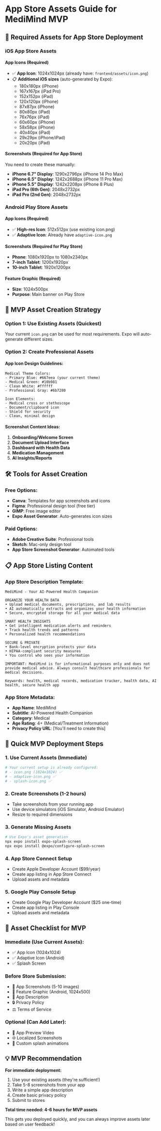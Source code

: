 # App Store Assets Guide for MediMind MVP

## 📱 Required Assets for App Store Deployment

### **iOS App Store Assets**

#### **App Icons (Required)**
- ✅ **App Icon**: 1024x1024px (already have: `frontend/assets/icon.png`)
- 📋 **Additional iOS sizes** (auto-generated by Expo):
  - 180x180px (iPhone)
  - 167x167px (iPad Pro)
  - 152x152px (iPad)
  - 120x120px (iPhone)
  - 87x87px (iPhone)
  - 80x80px (iPad)
  - 76x76px (iPad)
  - 60x60px (iPhone)
  - 58x58px (iPhone)
  - 40x40px (iPad)
  - 29x29px (iPhone/iPad)
  - 20x20px (iPad)

#### **Screenshots (Required for App Store)**
You need to create these manually:
- **iPhone 6.7" Display**: 1290x2796px (iPhone 14 Pro Max)
- **iPhone 6.5" Display**: 1242x2688px (iPhone 11 Pro Max)
- **iPhone 5.5" Display**: 1242x2208px (iPhone 8 Plus)
- **iPad Pro (6th Gen)**: 2048x2732px
- **iPad Pro (2nd Gen)**: 2048x2732px

### **Android Play Store Assets**

#### **App Icons (Required)**
- ✅ **High-res Icon**: 512x512px (use existing icon.png)
- ✅ **Adaptive Icon**: Already have `adaptive-icon.png`

#### **Screenshots (Required for Play Store)**
- **Phone**: 1080x1920px to 1080x2340px
- **7-inch Tablet**: 1200x1920px
- **10-inch Tablet**: 1920x1200px

#### **Feature Graphic (Required)**
- **Size**: 1024x500px
- **Purpose**: Main banner on Play Store

## 🎨 **MVP Asset Creation Strategy**

### **Option 1: Use Existing Assets (Quickest)**
Your current `icon.png` can be used for most requirements. Expo will auto-generate different sizes.

### **Option 2: Create Professional Assets**

#### **App Icon Design Guidelines:**
```
Medical Theme Colors:
- Primary Blue: #667eea (your current theme)
- Medical Green: #10b981
- Clean White: #ffffff
- Professional Gray: #6b7280

Icon Elements:
- Medical cross or stethoscope
- Document/clipboard icon
- Shield for security
- Clean, minimal design
```

#### **Screenshot Content Ideas:**
1. **Onboarding/Welcome Screen**
2. **Document Upload Interface**
3. **Dashboard with Health Data**
4. **Medication Management**
5. **AI Insights/Reports**

## 🛠️ **Tools for Asset Creation**

### **Free Options:**
- **Canva**: Templates for app screenshots and icons
- **Figma**: Professional design tool (free tier)
- **GIMP**: Free image editor
- **Expo Asset Generator**: Auto-generates icon sizes

### **Paid Options:**
- **Adobe Creative Suite**: Professional tools
- **Sketch**: Mac-only design tool
- **App Store Screenshot Generator**: Automated tools

## 📋 **App Store Listing Content**

### **App Store Description Template:**
```
MediMind - Your AI-Powered Health Companion

ORGANIZE YOUR HEALTH DATA
• Upload medical documents, prescriptions, and lab results
• AI automatically extracts and organizes your health information
• Secure, encrypted storage for all your medical data

SMART HEALTH INSIGHTS
• Get intelligent medication alerts and reminders
• Track health trends and patterns
• Personalized health recommendations

SECURE & PRIVATE
• Bank-level encryption protects your data
• HIPAA-compliant security measures
• You control who sees your information

IMPORTANT: MediMind is for informational purposes only and does not provide medical advice. Always consult healthcare professionals for medical decisions.

Keywords: health, medical records, medication tracker, health data, AI health, secure health app
```

### **App Store Metadata:**
- **App Name**: MediMind
- **Subtitle**: AI-Powered Health Companion
- **Category**: Medical
- **Age Rating**: 4+ (Medical/Treatment Information)
- **Privacy Policy URL**: [You'll need to create this]

## 🚀 **Quick MVP Deployment Steps**

### **1. Use Current Assets (Immediate)**
```bash
# Your current setup is already configured:
# - icon.png (1024x1024) ✅
# - adaptive-icon.png ✅
# - splash-icon.png ✅
```

### **2. Create Screenshots (1-2 hours)**
- Take screenshots from your running app
- Use device simulators (iOS Simulator, Android Emulator)
- Resize to required dimensions

### **3. Generate Missing Assets**
```bash
# Use Expo's asset generation
npx expo install expo-splash-screen
npx expo install @expo/configure-splash-screen
```

### **4. App Store Connect Setup**
- Create Apple Developer Account ($99/year)
- Create app listing in App Store Connect
- Upload assets and metadata

### **5. Google Play Console Setup**
- Create Google Play Developer Account ($25 one-time)
- Create app listing in Play Console
- Upload assets and metadata

## 📱 **Asset Checklist for MVP**

### **Immediate (Use Current Assets):**
- ✅ App Icon (1024x1024)
- ✅ Adaptive Icon (Android)
- ✅ Splash Screen

### **Before Store Submission:**
- 📸 App Screenshots (5-10 images)
- 🎨 Feature Graphic (Android, 1024x500)
- 📝 App Description
- 🔒 Privacy Policy
- ⚖️ Terms of Service

### **Optional (Can Add Later):**
- 🎥 App Preview Video
- 🌐 Localized Screenshots
- 🎨 Custom splash animations

## 💡 **MVP Recommendation**

**For immediate deployment:**
1. Use your existing assets (they're sufficient!)
2. Take 5-8 screenshots from your app
3. Write a simple app description
4. Create basic privacy policy
5. Submit to stores

**Total time needed: 4-6 hours for MVP assets**

This gets you deployed quickly, and you can always improve assets later based on user feedback! 